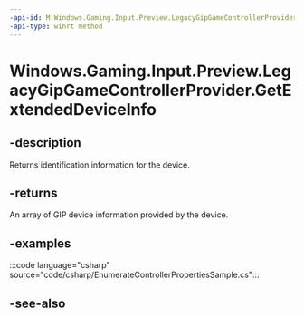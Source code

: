 ```yaml
---
-api-id: M:Windows.Gaming.Input.Preview.LegacyGipGameControllerProvider.GetExtendedDeviceInfo()
-api-type: winrt method
---
```


<!-- Method syntax.
public byte[] LegacyGipGameControllerProvider.GetExtendedDeviceInfo()
-->

# Windows.Gaming.Input.Preview.LegacyGipGameControllerProvider.GetExtendedDeviceInfo

## -description

Returns identification information for the device.

## -returns

An array of GIP device information provided by the device.

## -examples

:::code language="csharp" source="code/csharp/EnumerateControllerPropertiesSample.cs":::

## -see-also
